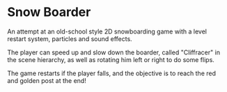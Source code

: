 # Snow Boarder
An attempt at an old-school style 2D snowboarding game with a level restart system, particles and sound effects.

The player can speed up and slow down the boarder, called "Cliffracer" in the scene hierarchy, as well as rotating him left or right to do some flips.

The game restarts if the player falls, and the objective is to reach the red and golden post at the end!
